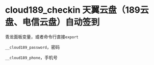 # cloud189_checkin 天翼云盘（189云盘、电信云盘）自动签到

青龙面板变量，或者命令行直接`export`

`__cloud189_password`，密码

`__cloud189_phone`，手机号
